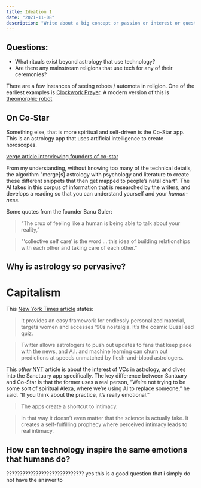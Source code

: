 ```yaml
---
title: Ideation 1
date: "2021-11-08"
description: "Write about a big concept or passion or interest or questions you want to tackle with your thesis"
---
```


## Questions:

* What rituals exist beyond astrology that use technology?
* Are there any mainstream religions that use tech for any of their ceremonies?

There are a few instances of seeing robots / automota in religion. One of the earliest examples is [Clockwork Prayer](https://blackbird.vcu.edu/v1n1/nonfiction/king_e/prayer_print.htm). A modern version of this is [theomorphic robot](https://spectrum.ieee.org/can-a-robot-be-divine)

## On Co-Star

Something else, that is more spiritual and self-driven is the Co-Star app. This is an astrology app that uses artificial intelligence to create horoscopes. 

[verge article interviewing founders of co-star](https://www.theverge.com/2019/10/4/20879631/co-star-astrology-app-zodiac-signs)

From my understanding, without knowing too many of the technical details, the algorithm "merge[s] astrology with psychology and literature to create these different snippets that then get mapped to people’s natal chart". The AI takes in this corpus of information that is researched by the writers, and develops a reading so that you can understand yourself and your *human-ness*.

Some quotes from the founder Banu Guler:

> “The crux of feeling like a human is being able to talk about your reality,”

> "‘collective self care’ is the word … this idea of building relationships with each other and taking care of each other.” 

## Why is astrology so pervasive?

# Capitalism

This [New York Times article](https://www.nytimes.com/2018/01/01/arts/how-astrology-took-over-the-internet.html) states:

> It provides an easy framework for endlessly personalized material, targets women and accesses ’90s nostalgia. It’s the cosmic BuzzFeed quiz.

> Twitter allows astrologers to push out updates to fans that keep pace with the news, and A.I. and machine learning can churn out predictions at speeds unmatched by flesh-and-blood astrologers. 

This *other* [NYT](https://www.nytimes.com/2019/04/15/style/astrology-apps-venture-capital.html) article is about the interest of VCs in astrology, and dives into the Sanctuary app specifically. The key difference between Santuary and Co-Star is that the former uses a real person, “We’re not trying to be some sort of spiritual Alexa, where we’re using AI to replace someone,” he said. “If you think about the practice, it’s really emotional.”

> The apps create a shortcut to intimacy.

> In that way it doesn’t even matter that the science is actually fake. It creates a self-fulfilling prophecy where perceived intimacy leads to real intimacy.

## How can technology inspire the same emotions that humans do? 

????????????????????????????? yes this is a good question that i simply do not have the answer to